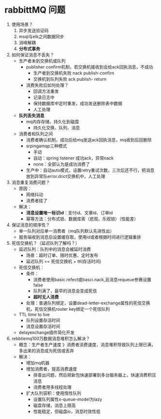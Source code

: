 # rabbittMQ 问题

1. 使用场景？
   1. 异步发送验证码
   2. msql与elk之间数据同步
   3. 消峰解耦
   4. **分布式事务**
2. 如何保证消息不丢失？
   - 生产者未到交换机或队列
     - publisher confirm机制，若交换机接收到会给ack回执消息，不成功
       - 生产者到交换机失败  nack publish-confirn
       - 交换机到队列失败  ack publish- return
     - 消费失败后如何处理？
       - 回调方法重发
       - 记录日志中
       - 保持数据库中定时重发，成功发送删除表中数据
       - 人工处理
   - **队列丢失消息**
     - mq内存存储，持久化到磁盘
       - 持久化交换、队列、消息
   - 消费者和队列之间
     - 消费者确认机制，成功后给mq发送ack回执消息，mq收到后回删除
     - srpingamqp三种模式
       - 手动
       - 自动：spring listener 成功ack，异常nack
       - none：全部认为是成功消费了
     - 生产中：自动auto模式，设置retry重试次数，三次后还不行，把消息放到异常队error.drict交换机中，人工处理
3. 消息重复消费问题？
    - 原因：
      - 网络抖动
      - 消费者挂了
    - 解决：
      - **消息设置唯一标识id**：支付id、文章id、订单id
      - 幂等方法：分布式锁、数据库索（悲观、乐观锁）（性能差）
4. 保证消息的顺序性？
   - 单一队列对应单一消费者（mq队列默认先进性出）
   - 服务端收到消息后设置缓存取，使用id或者根据时间进行逻辑重排
5. 死信交换机？（延迟队列了解吗？）
    - 延迟队列：队列中的消息会被延时消费
      - 场景：超时订单、限时优惠、定时发布
      - 延迟队列 == 死信交换机 + ttl(存活时间)
    - 死信交换机：
      - 条件：
        - 消费者使用basic.refect或basci.nack,且消息requeue参赛设置false
        - 队列满了，最早的消息会变成死信
        - **超时无人消费**
      - 处理：普通队列绑定，设置dead-letter-exchange属性的死信交换机，死信交换机router key绑定一个死信队列
    - TTL time to live
       - 队列设置存活时间
       - 消息设置存活时间
    - delayexchange插件简化开发  
6. rebbtiemq100万数据消息堆积怎么解决？
    - 概念：生产者生产速度 》消费者消费速度，消息堆积导致队列上限已满，多出来的消息成为死信或丢弃
    - 解决：
      - 增加mq机器
      - 增加消费者，提高消费速度
        - 排查出问题，然后把新包快速部署到多台服务器上，快速消费积压消息
        - 消费者用多线程处理
      - 扩大队列容积：使用惰性队列
        - 设置队列属性x-queue-model为lazy
        - 磁盘存储，消息上限高
        - 性能稳定，但磁盘io，消息时效性低
